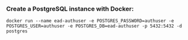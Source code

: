 <h3>Create a PostgreSQL instance with Docker:</h3>

```console
docker run --name ead-authuser -e POSTGRES_PASSWORD=authuser -e POSTGRES_USER=authuser -e POSTGRES_DB=ead-authuser -p 5432:5432 -d postgres
